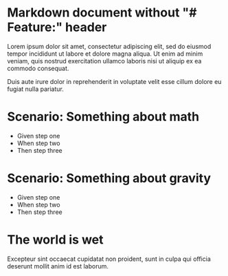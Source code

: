 Markdown document without "# Feature:" header
===========================================

Lorem ipsum dolor sit amet, consectetur adipiscing elit, sed do eiusmod
tempor incididunt ut labore et dolore magna aliqua. Ut enim ad minim veniam,
quis nostrud exercitation ullamco laboris nisi ut aliquip ex ea commodo
consequat.

Duis aute irure dolor in reprehenderit in voluptate velit esse cillum dolore eu
fugiat nulla pariatur.

# Scenario: Something about math
* Given step one
* When step two
* Then step three

# Scenario: Something about gravity
 - Given step one
 - When step two
 - Then step three

# The world is wet

Excepteur sint occaecat cupidatat non proident, sunt in
culpa qui officia deserunt mollit anim id est laborum.
